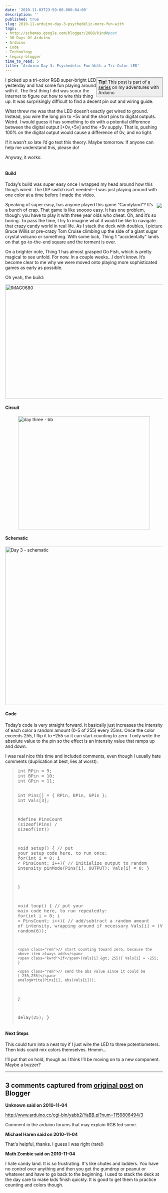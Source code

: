 ```yaml
---
date: '2010-11-03T23:59:00.000-04:00'
description: ''
published: true
slug: 2010-11-arduino-day-3-psychedelic-more-fun-with
tags:
- http://schemas.google.com/blogger/2008/kind#post
- 30 Days Of Arduino
- Arduino
- Code
- Technology
- legacy-blogger
time_to_read: 5
title: 'Arduino Day 3: Psychedelic Fun With a Tri-Color LED'
---
```


<div style="border-bottom: #888 1px solid; border-left: #888 1px solid; padding-bottom: 5px; background-color: #eee; margin: 0px auto; padding-left: 5px; width: 200px; padding-right: 5px; float: right; border-top: #888 1px solid; border-right: #888 1px solid; padding-top: 5px;"><strong>Tip!</strong> This post is part of <a href="http://blog.wassupy.com/search/label/30%20Days%20Of%20Arduino">a series</a> on my adventures with Arduino</div>  <p>I picked up a tri-color RGB super-bright LED yesterday and had some fun playing around with it. The first thing I did was scour the Internet to figure out how to wire this thing up. It was surprisingly difficult to find a decent pin out and wiring guide. </p>  <p>What threw me was that the LED doesn’t exactly get wired to ground. Instead, you wire the long pin to +5v and the short pins to digital outputs. Weird. I would guess it has something to do with a potential difference between the digital output [+0v,+5v] and the +5v supply. That is, pushing 100% on the digital output would cause a difference of 0v, and no light. </p>  <p>If it wasn’t so late I’d go test this theory. Maybe tomorrow. If anyone can help me understand this, please do! </p>  <p>Anyway, it works:</p>  <div class="wlWriterEditableSmartContent" id="scid:5737277B-5D6D-4f48-ABFC-DD9C333F4C5D:9cfb83d2-86dd-4511-ac53-3c439f52af6a" style="padding-bottom: 0px; padding-left: 0px; width: 640px; padding-right: 0px; display: block; float: none; margin-left: auto; margin-right: auto; padding-top: 0px;">
<div id="acb20350-5e34-403a-874f-d196e1d817c8" style="margin: 0px; padding: 0px; display: inline;">
<div><a href="http://www.youtube.com/watch?v=jlUODWHTe8A" target="_new"><img alt="" galleryimg="no" src="http://lh5.ggpht.com/_IKD9WtY5kxU/TNI3EHrqvZI/AAAAAAAABMM/GprqAjNqSxA/video977fd9eb4c17%5B2%5D.jpg?imgmax=800" style="border-style: none;" /></a></div></div></div>  <h4>Build</h4>  <p>Today’s build was super easy once I wrapped my head around how this thing’s wired. The DIP switch isn’t needed—I was just playing around with one color at a time before I made the video.</p>  <p><img align="right" src="http://t1.gstatic.com/images?q=tbn:ANd9GcTYyj15MzFtgQ9H9cedX1F2NB3ODuRq15FicCAeoJ2-Z1o-GXg&amp;t=1&amp;usg=__ntXbOmgdYJvwC3KW1bTE1vEG2MU=" style="margin: 3px; display: inline; float: right;" />Speaking of super easy, has anyone played this game “Candyland”? It’s a bunch of crap. That game is like sooooo easy. It has one problem, though: you have to play it with three year olds who cheat. Oh, and it’s so boring. To pass the time, I try to imagine what it would be like to navigate that crazy candy world in real life. As I stack the deck with doubles, I picture Bruce Willis or pre-crazy Tom Cruise climbing up the side of a giant sugar crystal volcano or something. With some luck, Thing 1 “accidentally” lands on that go-to-the-end square and the torment is over.</p>  <p>On a brighter note, Thing 1 has almost grasped Go Fish, which is pretty magical to see unfold. For now. In a couple weeks…I don't know. It’s become clear to me why we were moved onto playing more sophisticated games as early as possible.</p>  <p>Oh yeah, the build:</p>  <p><img alt="IMAG0680" height="364" src="http://lh6.ggpht.com/_IKD9WtY5kxU/TNIzjTUKAJI/AAAAAAAABL8/2Rb5VWYn0Bc/IMAG0680%5B7%5D.jpg?imgmax=800" style="margin: 0px auto; display: block; float: none;" title="IMAG0680" width="700" /></p>  <h4>Circuit</h4>  <p><img alt="day three - bb" height="361" src="http://lh3.ggpht.com/_IKD9WtY5kxU/TNIzkYt7-aI/AAAAAAAABMA/ZhmA_2oXOiw/day%20three%20-%20bb%5B9%5D.png?imgmax=800" style="margin: 0px auto; display: block; float: none;" title="day three - bb" width="422" /></p>  <h4>Schematic</h4>  <p><img alt="Day 3 - schematic" height="505" src="http://lh6.ggpht.com/_IKD9WtY5kxU/TNIzkvC1pjI/AAAAAAAABME/8-B8fprqsMw/Day%203%20-%20schematic%5B6%5D.png?imgmax=800" style="margin: 0px auto; display: block; float: none;" title="Day 3 - schematic" width="569" /></p>  <h4>Code</h4>  <p>Today’s code is very straight forward. It basically just increases the intensity of each color a random amount (0-5 of 255) every 25ms. Once the color exceeds 255, I flip it to –255 so it can start counting to zero. I only write the absolute value to the pin so the effect is an intensity value that ramps up and down.</p>  <p>I was real nice this time and included comments, even though I usually hate comments (duplication at best, lies at worst).</p>  <blockquote>   <pre class="csharpcode"><span class="kwrd">int</span> RPin = 9;
<span class="kwrd">int</span> BPin = 10;
<span class="kwrd">int</span> GPin = 11;

<span class="kwrd">int</span> Pins[] = { RPin, BPin, GPin };
<span class="kwrd">int</span> Vals[3];

<span class="preproc">#define</span> PinsCount (<span class="kwrd">sizeof</span>(Pins) / <span class="kwrd">sizeof</span>(<span class="kwrd">int</span>))

<span class="kwrd">void</span> setup() {
  <span class="rem">// put your setup code here, to run once:</span>
  <span class="kwrd">for</span>(<span class="kwrd">int</span> i = 0; i &lt; PinsCount; i++){
    <span class="rem">// initialize output to random intensity</span>
    pinMode(Pins[i], OUTPUT); 
    Vals[i] = 0;
  }
  
}

<span class="kwrd">void</span> loop() {
  <span class="rem">// put your main code here, to run repeatedly: </span>
  <span class="kwrd">for</span>(<span class="kwrd">int</span> i = 0; i &lt; PinsCount; i++){
    <span class="rem">// add/subtract a random amount of intensity, wrapping around if necessary</span>
    Vals[i] = (Vals[i] + random(6));
    
    <span class="rem">// start counting toward zero, because the above item always adds</span>
    <span class="kwrd">if</span>(Vals[i] &gt; 255){ Vals[i] = -255; }
    
    <span class="rem">// send the abs value since it could be [-255,255]</span>
    analogWrite(Pins[i], abs(Vals[i]));
  }
  
  delay(25);
}</pre>
</blockquote>

<h4>Next Steps</h4>

<p>This could turn into a neat toy if I just wire the LED to three potentiometers. Then kids could mix colors themselves. Hmmm…</p>

<p>I’ll put that on hold, though as I think I’ll be moving on to a new component. Maybe a buzzer?</p>

---

## 3 comments captured from [original post](https://blog.wassupy.com/2010/11/arduino-day-3-psychedelic-more-fun-with.html) on Blogger

**Unknown said on 2010-11-04**

http://www.arduino.cc/cgi-bin/yabb2/YaBB.pl?num=1159806494/3

Comment in the arduino forums that may explain RGB led some.

**Michael Haren said on 2010-11-04**

That's helpful, thanks. I guess I was right (rare!)

**Math Zombie said on 2010-11-04**

I hate candy land. It is so frustrating. It's like chutes and ladders. You have no control over anything and then you get the gumdrop or peanut or whatever and have to go back to the beginning. I used to stack the deck at the day care to make kids finish quickly. It is good to get them to practice counting and colors though.


